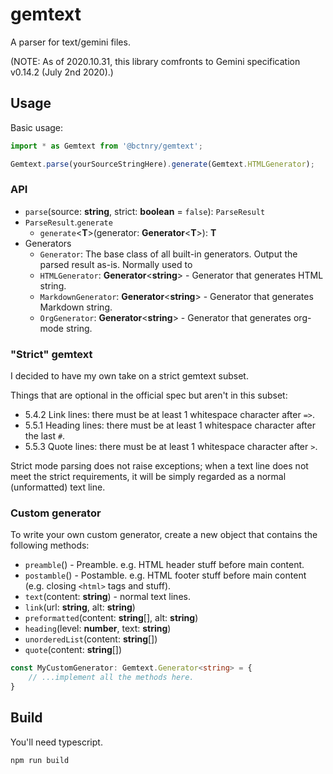 # gemtext

A parser for text/gemini files.

(NOTE: As of 2020.10.31, this library comfronts to Gemini specification v0.14.2 (July 2nd 2020).)

## Usage

Basic usage:

``` typescript
import * as Gemtext from '@bctnry/gemtext';

Gemtext.parse(yourSourceStringHere).generate(Gemtext.HTMLGenerator);
```

### API

+ `parse`(source: **string**, strict: **boolean** = `false`): `ParseResult`
+ `ParseResult`.`generate`
  - `generate`<**T**>(generator: **Generator**<**T**>): **T**
+ Generators
  - `Generator`: The base class of all built-in generators. Output the parsed result as-is. Normally used to 
  - `HTMLGenerator`: **Generator**<**string**> - Generator that generates HTML string.
  - `MarkdownGenerator`: **Generator**<**string**> - Generator that generates Markdown string.
  - `OrgGenerator`: **Generator**<**string**> - Generator that generates org-mode string.

### "Strict" gemtext

I decided to have my own take on a strict gemtext subset.

Things that are optional in the official spec but aren't in this subset:

+ 5.4.2 Link lines: there must be at least 1 whitespace character after `=>`.
+ 5.5.1 Heading lines: there must be at least 1 whitespace character after the last `#`.
+ 5.5.3 Quote lines: there must be at least 1 whitespace character after `>`.

Strict mode parsing does not raise exceptions; when a text line does not meet the strict requirements, it will be simply regarded as a normal (unformatted) text line.

### Custom generator

To write your own custom generator, create a new object that contains the following methods:

+ `preamble`() - Preamble. e.g. HTML header stuff before main content.
+ `postamble`() - Postamble. e.g. HTML footer stuff before main content (e.g. closing `<html>` tags and stuff).
+ `text`(content: **string**) - normal text lines.
+ `link`(url: **string**, alt: **string**)
+ `preformatted`(content: **string**[], alt: **string**)
+ `heading`(level: **number**, text: **string**)
+ `unorderedList`(content: **string**[])
+ `quote`(content: **string**[])

``` typescript
const MyCustomGenerator: Gemtext.Generator<string> = {
    // ...implement all the methods here.
}
```

## Build

You'll need typescript.

```
npm run build
```

